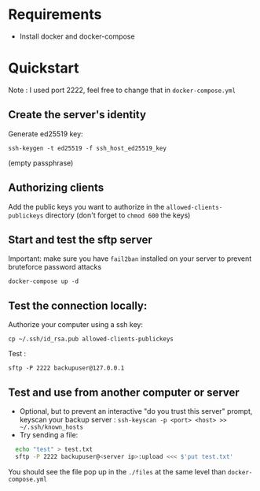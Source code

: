 # Requirements

- Install docker and docker-compose

# Quickstart

Note : I used port 2222, feel free to change that in `docker-compose.yml`

## Create the server's identity

Generate ed25519 key:

`ssh-keygen -t ed25519 -f ssh_host_ed25519_key`

(empty passphrase)

## Authorizing clients

Add the public keys you want to authorize in the `allowed-clients-publickeys` directory (don't forget to `chmod 600` the keys)

## Start and test the sftp server

Important: make sure you have `fail2ban` installed on your server to prevent bruteforce password attacks

`docker-compose up -d`

## Test the connection locally:

Authorize your computer using a ssh key:

`cp ~/.ssh/id_rsa.pub allowed-clients-publickeys`

Test :

`sftp -P 2222 backupuser@127.0.0.1`

## Test and use from another computer or server

- Optional, but to prevent an interactive "do you trust this server" prompt, keyscan your backup server : `ssh-keyscan -p <port> <host> >> ~/.ssh/known_hosts`
- Try sending a file:

```bash
  echo "test" > test.txt
  sftp -P 2222 backupuser@<server ip>:upload <<< $'put test.txt'

```

You should see the file pop up in the `./files` at the same level than `docker-compose.yml`
